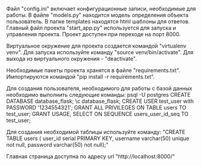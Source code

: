 Файл "config.ini" включает конфигурационные записи, необходимые для работы. В файле "models.py" находится модель определения объекта пользователь. В папке templates находятся html шаблоны для ответов. Главный файл проекта "start_app.py" используется для запуска и управления проекта. Проект доступен при переходе на порт 8000.

Виртуальное окружение для проекта создается командой "virtualenv venv". Для запуска используйте команду "source venv/bin/activate". Для выхода из виртуального окружения - "deactivate".

Необходимые пакеты проекта хранятся в файле "requirements.txt". Импортируются командой "pip install -r requirements.txt".

Для создания пользователя, необходимого для работы с базой данных необходимо выполнить следующие команды:
	psql -U postgres
	CREATE DATABASE database_flask;
	\c database_flask;
	CREATE USER test_user with PASSWORD '1234554321';
	GRANT ALL PRIVILEGES ON TABLE users TO test_user;
	GRANT USAGE, SELECT ON SEQUENCE users_user_id_seq TO test_user;

Для создания необходимой таблицы используйте команду:
	"CREATE TABLE users (
	user_id serial PRIMARY KEY, 
	username varchar(50) unique not null, 
	password varchar(50) not null);"
	
Главная страница доступна по адресу url "http://localhost:8000/"

